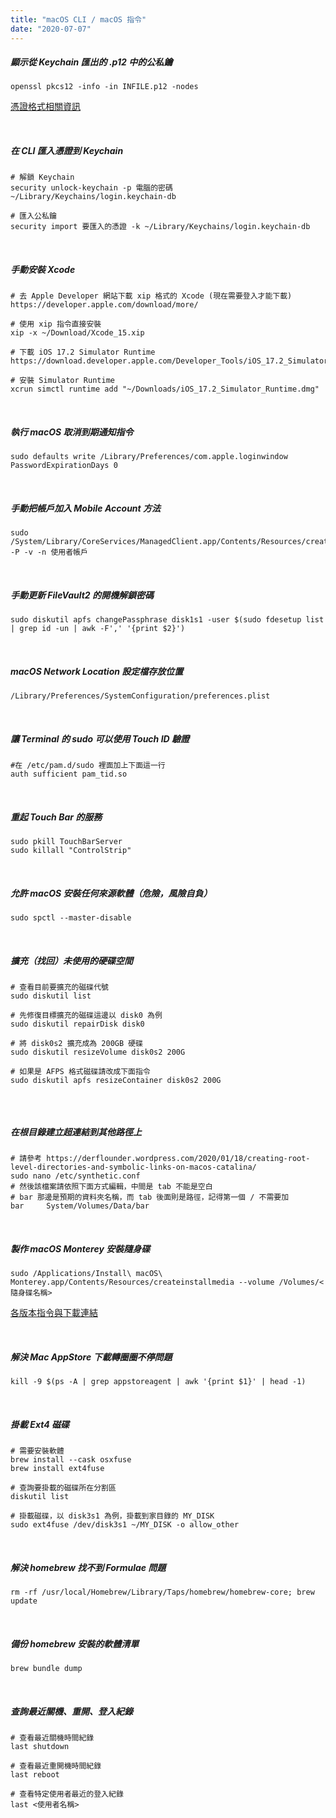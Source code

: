 ```yaml
---
title: "macOS CLI / macOS 指令"
date: "2020-07-07"
---
```


##### 顯示從 Keychain 匯出的 .p12 中的公私鑰

```shell
openssl pkcs12 -info -in INFILE.p12 -nodes
```

[憑證格式相關資訊](https://support.ssl.com/index.php?/Knowledgebase/Article/View/19/0/der-vs-crt-vs-cer-vs-pem-certificates-and-how-to-convert-them)

</br>


##### 在 CLI 匯入憑證到 Keychain

```shell
# 解鎖 Keychain
security unlock-keychain -p 電腦的密碼 ~/Library/Keychains/login.keychain-db

# 匯入公私鑰
security import 要匯入的憑證 -k ~/Library/Keychains/login.keychain-db
```

</br>

##### 手動安裝 Xcode

```shell
# 去 Apple Developer 網站下載 xip 格式的 Xcode (現在需要登入才能下載)
https://developer.apple.com/download/more/

# 使用 xip 指令直接安裝
xip -x ~/Download/Xcode_15.xip

# 下載 iOS 17.2 Simulator Runtime
https://download.developer.apple.com/Developer_Tools/iOS_17.2_Simulator_Runtime/iOS_17.2_Simulator_Runtime.dmg

# 安裝 Simulator Runtime
xcrun simctl runtime add "~/Downloads/iOS_17.2_Simulator_Runtime.dmg"

```

</br>

##### 執行 macOS 取消到期通知指令

```shell
sudo defaults write /Library/Preferences/com.apple.loginwindow PasswordExpirationDays 0
```

</br>


##### 手動把帳戶加入 Mobile Account 方法

```shell
sudo /System/Library/CoreServices/ManagedClient.app/Contents/Resources/createmobileaccount -P -v -n 使用者帳戶
```

</br>


##### 手動更新 FileVault2 的開機解鎖密碼

```shell
sudo diskutil apfs changePassphrase disk1s1 -user $(sudo fdesetup list | grep id -un | awk -F',' '{print $2}')
```

</br>

##### macOS Network Location 設定檔存放位置
```shell
/Library/Preferences/SystemConfiguration/preferences.plist
```

</br>


##### 讓 Terminal 的 sudo 可以使用 Touch ID 驗證
```shell
#在 /etc/pam.d/sudo 裡面加上下面這一行
auth sufficient pam_tid.so
```

</br>

##### 重起 Touch Bar 的服務
```shell
sudo pkill TouchBarServer
sudo killall "ControlStrip"
```

</br>


##### 允許 macOS 安裝任何來源軟體（危險，風險自負）
```shell
sudo spctl --master-disable
```

</br>



##### 擴充（找回）未使用的硬碟空間

```shell
# 查看目前要擴充的磁碟代號
sudo diskutil list

# 先修復目標擴充的磁碟這邊以 disk0 為例
sudo diskutil repairDisk disk0

# 將 disk0s2 擴充成為 200GB 硬碟
sudo diskutil resizeVolume disk0s2 200G

# 如果是 AFPS 格式磁碟請改成下面指令
sudo diskutil apfs resizeContainer disk0s2 200G


```

</br>



##### 在根目錄建立超連結到其他路徑上

```shell
# 請參考 https://derflounder.wordpress.com/2020/01/18/creating-root-level-directories-and-symbolic-links-on-macos-catalina/
sudo nano /etc/synthetic.conf
# 然後該檔案請依照下面方式編輯，中間是 tab 不能是空白
# bar 那邊是預期的資料夾名稱，而 tab 後面則是路徑，記得第一個 / 不需要加
bar     System/Volumes/Data/bar
```
</br>

#####  製作 macOS Monterey 安裝隨身碟
```shell
sudo /Applications/Install\ macOS\ Monterey.app/Contents/Resources/createinstallmedia --volume /Volumes/<隨身碟名稱>
```

[各版本指令與下載連結](https://support.apple.com/zh-tw/HT201372)


</br>

#####  解決 Mac AppStore 下載轉圈圈不停問題
```shell
kill -9 $(ps -A | grep appstoreagent | awk '{print $1}' | head -1)
```

</br>

#####  掛載 Ext4 磁碟
```shell
# 需要安裝軟體
brew install --cask osxfuse
brew install ext4fuse

# 查詢要掛載的磁碟所在分割區
diskutil list

# 掛載磁碟，以 disk3s1 為例，掛載到家目錄的 MY_DISK
sudo ext4fuse /dev/disk3s1 ~/MY_DISK -o allow_other
```

</br>

#####  解決 homebrew 找不到 Formulae 問題
```shell
rm -rf /usr/local/Homebrew/Library/Taps/homebrew/homebrew-core; brew update
```

</br>

#####  備份 homebrew 安裝的軟體清單
```shell
brew bundle dump
```

</br>

##### 查詢最近關機、重開、登入紀錄

```shell
# 查看最近關機時間紀錄
last shutdown

# 查看最近重開機時間紀錄
last reboot

# 查看特定使用者最近的登入紀錄
last <使用者名稱>
```

</br>
